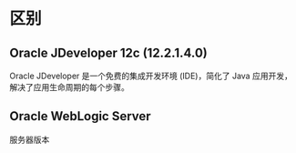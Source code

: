 # 区别
## Oracle JDeveloper 12c (12.2.1.4.0)
Oracle JDeveloper 是一个免费的集成开发环境 (IDE)，简化了 Java 应用开发，解决了应用生命周期的每个步骤。   

## Oracle WebLogic Server
服务器版本  

